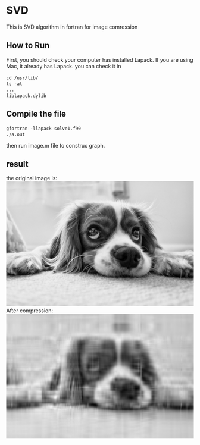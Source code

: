 # SVD
This is SVD algorithm in fortran for image comression

## How to Run
First, you should check your computer has installed Lapack.
If you are using Mac, it already has Lapack.
you can check it in
```
cd /usr/lib/
ls -al
...
liblapack.dylib
```

## Compile the file
```
gfortran -llapack solve1.f90
./a.out
```
then run image.m file to construc graph.

## result
the original image is:
![Image text](https://raw.githubusercontent.com/HeXingye/SVD/master/1.tif)
After compression:
![Image text](https://raw.githubusercontent.com/HeXingye/SVD/master/2.tif)
